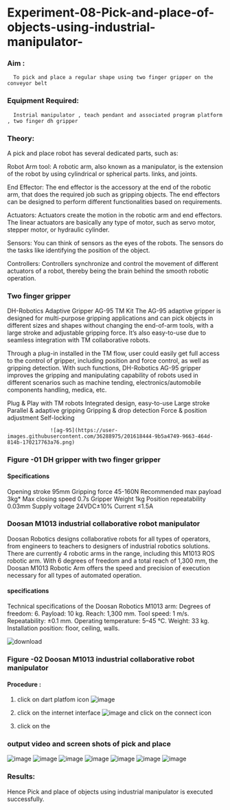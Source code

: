 # Experiment-08-Pick-and-place-of-objects-using-industrial-manipulator-

### Aim :
      To pick and place a regular shape using two finger gripper on the conveyor belt 
### Equipment Required: 
      Instrial manipulator , teach pendant and associated program platform , two finger dh gripper 
      
### Theory: 

A pick and place robot has several dedicated parts, such as:

Robot Arm tool: A robotic arm, also known as a manipulator, is the extension of the robot by using cylindrical or spherical parts. links, and joints.

End Effector: The end effector is the accessory at the end of the robotic arm, that does the required job such as gripping objects. The end effectors can be designed to perform different functionalities based on requirements.

Actuators: Actuators create the motion in the robotic arm and end effectors. The linear actuators are basically any type of motor, such as servo motor, stepper motor, or hydraulic cylinder.

Sensors: You can think of sensors as the eyes of the robots. The sensors do the tasks like identifying the position of the object.

Controllers: Controllers synchronize and control the movement of different actuators of a robot, thereby being the brain behind the smooth robotic operation.


### Two finger gripper 

DH-Robotics
Adaptive Gripper AG-95 TM Kit
The AG-95 adaptive gripper is designed for multi-purpose gripping applications and can pick objects in different sizes and shapes without changing the end-of-arm tools, with a large stroke and adjustable gripping force. It’s also easy-to-use due to seamless integration with TM collaborative robots.

Through a plug-in installed in the TM flow, user could easily get full access to the control of gripper, including position and force control, as well as gripping detection. With such functions, DH-Robotics AG-95 gripper improves the gripping and manipulating capability of robots used in different scenarios such as machine tending, electronics/automobile components handling, medica, etc.

Plug & Play with TM robots
Integrated design, easy-to-use
Large stroke
Parallel & adaptive gripping
Gripping & drop detection
Force & position adjustment
Self-locking

                  ![ag-95](https://user-images.githubusercontent.com/36288975/201618444-9b5a4749-9663-464d-814b-170217763a76.png)
### Figure -01 DH gripper with two finger gripper 

#### Specifications

Opening stroke	95mm
Gripping force 	45-160N
Recommended max payload	3kg*
Max closing speed	0.7s
Gripper Weight	1kg
Position repeatability	0.03mm
Supply voltage	24VDC±10%
Current	≤1.5A



### Doosan M1013 industrial collaborative robot manipulator 
Doosan Robotics designs collaborative robots for all types of operators, from engineers to teachers to designers of industrial robotics solutions. There are currently 4 robotic arms in the range, including this M1013 ROS robotic arm. With 6 degrees of freedom and a total reach of 1,300 mm, the Doosan M1013 Robotic Arm offers the speed and precision of execution necessary for all types of automated operation.

#### specifications 
Technical specifications of the Doosan Robotics M1013 arm:
Degrees of freedom: 6.
Payload: 10 kg.
Reach: 1,300 mm.
Tool speed: 1 m/s.
Repeatability: ±0.1 mm.
Operating temperature: 5–45 °C.
Weight: 33 kg.
Installation position: floor, ceiling, walls.



![download](https://user-images.githubusercontent.com/36288975/201624230-89cc83ff-cecd-49ea-84c6-c67066e9d157.jpg)

### Figure -02 Doosan M1013 industrial collaborative robot manipulator 

#### Procedure : 

1. click on dart platfom icon ![image](https://user-images.githubusercontent.com/36288975/201621038-f1248586-5c20-40fd-8a74-68c7d8b44939.png)
2. click on the internet interface 
![image](https://user-images.githubusercontent.com/36288975/201621235-3b8b46a9-3c19-4207-9ea2-6a7954eb6135.png)
and click on the connect icon 

3. click on the 


















### output video and screen shots of pick and place 


![image](https://github.com/rajpon/Experiment-08-Pick-and-place-of-objects-using-industrial-manipulator-/assets/161028709/65bc05af-c8f4-4bad-8314-4240fa2f13af)
![image](https://github.com/rajpon/Experiment-08-Pick-and-place-of-objects-using-industrial-manipulator-/assets/161028709/d67a392f-6a72-463b-b878-b329125b88ca)
![image](https://github.com/rajpon/Experiment-08-Pick-and-place-of-objects-using-industrial-manipulator-/assets/161028709/46c61ddd-dd51-4eb5-89a6-63020a43461a)
![image](https://github.com/rajpon/Experiment-08-Pick-and-place-of-objects-using-industrial-manipulator-/assets/161028709/e5521aed-13f5-41ca-b5f3-97be7425956d)
![image](https://github.com/rajpon/Experiment-08-Pick-and-place-of-objects-using-industrial-manipulator-/assets/161028709/f6251839-8247-4908-9def-18cd5ff958b0)
![image](https://github.com/rajpon/Experiment-08-Pick-and-place-of-objects-using-industrial-manipulator-/assets/161028709/6c6c76d8-5c48-4d43-9156-54506b40b099)
![image](https://github.com/rajpon/Experiment-08-Pick-and-place-of-objects-using-industrial-manipulator-/assets/161028709/1214bf2a-bff5-4378-9744-35d5858636d9)





### Results: 

Hence Pick and place of objects using industrial manipulator is executed successfully.




